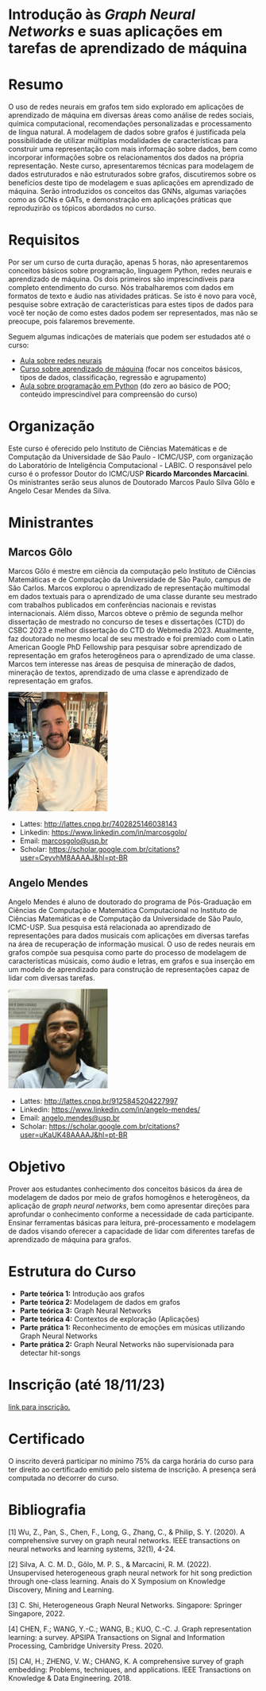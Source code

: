 # Introdução às _Graph Neural Networks_ e suas aplicações em tarefas de aprendizado de máquina

# Resumo

O uso de redes neurais em grafos tem sido explorado em aplicações de aprendizado de máquina em diversas áreas como análise de redes sociais, química computacional, recomendações personalizadas e processamento de língua natural. A modelagem de dados sobre grafos é justificada pela possibilidade de utilizar múltiplas modalidades de características para construir uma representação com mais informação sobre dados, bem como incorporar informações sobre os relacionamentos dos dados na própria representação. Neste curso, apresentaremos técnicas para modelagem de dados estruturados e não estruturados sobre grafos, discutiremos sobre os benefícios deste tipo de modelagem e suas aplicações em aprendizado de máquina. Serão introduzidos os conceitos das GNNs, algumas variações como as GCNs e GATs, e demonstração em aplicações práticas que reproduzirão os tópicos abordados no curso.

# Requisitos

Por ser um curso de curta duração, apenas 5 horas, não apresentaremos conceitos básicos sobre programação, linguagem Python, redes neurais e aprendizado de máquina. Os dois primeiros são imprescindíveis para completo entendimento do curso. Nós trabalharemos com dados em formatos de texto e áudio nas atividades práticas. Se isto é novo para você, pesquise sobre extração de características para estes tipos de dados para você ter noção de como estes dados podem ser representados, mas não se preocupe, pois falaremos brevemente. 

Seguem algumas indicações de materiais que podem ser estudados até o curso:
- [Aula sobre redes neurais](https://www.youtube.com/watch?v=rpnEdkvSYj4)
- [Curso sobre aprendizado de máquina](https://www.youtube.com/watch?v=l2ALoe6Yfss&list=PL-K8PmZILhr0w0FH1gZrknk9CLRqXKo-Z&index=1) (focar nos conceitos básicos, tipos de dados, classificação, regressão e agrupamento)
- [Aula sobre programação em Python](https://www.youtube.com/watch?v=CEkHlfVH_Ew) (do zero ao básico de POO; conteúdo imprescindível para compreensão do curso)

# Organização

Este curso é oferecido pelo Instituto de Ciências Matemáticas e de Computação da Universidade de São Paulo - ICMC/USP, com organização do Laboratório de Inteligência Computacional - LABIC.
O responsável pelo curso é o professor Doutor do ICMC/USP **Ricardo Marcondes Marcacini**. Os ministrantes serão seus alunos de Doutorado Marcos Paulo Silva Gôlo e Angelo Cesar Mendes da Silva. 

# Ministrantes

## Marcos Gôlo

Marcos Gôlo é mestre em ciência da computação pelo Instituto de Ciências Matemáticas e de Computação da Universidade de São Paulo, campus de São Carlos. Marcos explorou o aprendizado de representação multimodal em dados textuais para o aprendizado de uma classe durante seu mestrado com trabalhos publicados em conferências nacionais e revistas internacionais. Além disso, Marcos obteve o prêmio de segunda melhor dissertação de mestrado no concurso de teses e dissertações (CTD) do CSBC 2023 e melhor dissertação do CTD do Webmedia 2023. Atualmente, faz doutorado no mesmo local de seu mestrado e foi premiado com o Latin American Google PhD Fellowship para pesquisar sobre aprendizado de representação em grafos heterogêneos para o aprendizado de uma classe. Marcos tem interesse nas áreas de pesquisa de mineração de dados, mineração de textos, aprendizado de uma classe e aprendizado de representação em grafos. 

<img src="/images/golo.jpg" width="200">

- Lattes: http://lattes.cnpq.br/7402825146038143
- Linkedin: https://www.linkedin.com/in/marcosgolo/
- Email: marcosgolo@usp.br
- Scholar: https://scholar.google.com.br/citations?user=CeyvhM8AAAAJ&hl=pt-BR

## Angelo Mendes

Angelo Mendes é aluno de doutorado do programa de Pós-Graduação em Ciências de Computação e Matemática Computacional no Instituto de Ciências Matemáticas e de Computação da Universidade de São Paulo, ICMC-USP. Sua pesquisa está relacionada ao aprendizado de representações para dados musicais com aplicações em diversas tarefas na área de recuperação de informação musical. O uso de redes neurais em grafos compõe sua pesquisa como parte do processo de modelagem de características músicais, como áudio e letras, em grafos e sua inserção em um modelo de aprendizado para construção de representações capaz de lidar com diversas tarefas.

<img src="/images/angelo.png" width="200">

- Lattes: http://lattes.cnpq.br/9125845204227997
- Linkedin: https://www.linkedin.com/in/angelo-mendes/
- Email: angelo.mendes@usp.br
- Scholar: https://scholar.google.com.br/citations?user=uKaUK48AAAAJ&hl=pt-BR
  
# Objetivo

Prover aos estudantes conhecimento dos conceitos básicos da área de modelagem de dados por meio de grafos homogênos e heterogêneos, da aplicação de _graph neural networks_, bem como apresentar direções para aprofundar o conhecimento conforme a necessidade de cada participante. Ensinar ferramentas básicas para leitura, pré-processamento e modelagem de dados visando oferecer a capacidade de lidar com diferentes tarefas de aprendizado de máquina para grafos. 

# Estrutura do Curso

- **Parte teórica 1:** Introdução aos grafos
- **Parte teórica 2:** Modelagem de dados em grafos
- **Parte teórica 3:** Graph Neural Networks
- **Parte teórica 4:** Contextos de exploração (Aplicações)
- **Parte prática 1:** Reconhecimento de emoções em músicas utilizando Graph Neural Networks
- **Parte prática 2:** Graph Neural Networks não supervisionada para detectar hit-songs

# Inscrição (até 18/11/23)

[link para inscrição.](https://bit.ly/inscricaognn)

# Certificado

O inscrito deverá participar no mínimo 75% da carga horária do curso para ter direito ao certificado emitido pelo sistema de inscrição. A presença será computada no decorrer do curso.

# Bibliografia

[1] Wu, Z., Pan, S., Chen, F., Long, G., Zhang, C., & Philip, S. Y. (2020). A comprehensive survey on graph neural networks. IEEE transactions on neural networks and learning systems, 32(1), 4-24.

[2] Silva, A. C. M. D., Gôlo, M. P. S., & Marcacini, R. M. (2022). Unsupervised heterogeneous graph neural network for hit song prediction through one-class learning. Anais do X Symposium on Knowledge Discovery, Mining and Learning.

[3] C. Shi, Heterogeneous Graph Neural Networks. Singapore: Springer Singapore, 2022.

[4] CHEN, F.; WANG, Y.-C.; WANG, B.; KUO, C.-C. J. Graph representation learning: a survey. APSIPA Transactions on Signal and Information Processing, Cambridge University Press. 2020.

[5] CAI, H.; ZHENG, V. W.; CHANG, K. A comprehensive survey of graph embedding: Problems, techniques, and applications. IEEE Transactions on Knowledge & Data Engineering. 2018.
